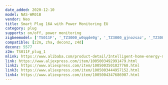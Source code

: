 ```yaml
---
date_added: 2020-12-10
model: NAS-WR01B
vendor: Neo
title: Smart Plug 16A with Power Monitoring EU
category: plug
supports: on/off, power monitoring
zigbeemodel: ['TS011F', '_TZ3000_w0qqde0g', '_TZ3000_gjnozsaz', '_TZ3000_zloso4jk']
compatible: [z2m, zha, deconz, z4d]
deconz: 5577
z2m: TS011F_plug_1
mlink: https://www.alibaba.com/product-detail/Intelligent-home-energy-monitoring-220V-16A_60536374711.html
link: https://www.aliexpress.com/item/1005003492991479.html
link2: https://www.aliexpress.com/item/1005003501027768.html
link3: https://www.aliexpress.com/item/1005003444957152.html
link4: https://www.aliexpress.com/item/1005004347686907.html
---
```

